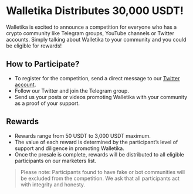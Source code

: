 # Walletika Distributes 30,000 USDT!

Walletika is excited to announce a competition for everyone who has a crypto community like Telegram groups, YouTube channels or Twitter accounts. Simply talking about Walletika to your community and you could be eligible for rewards!

## How to Participate?
- To register for the competition, send a direct message to our [Twitter account](https://twitter.com/WalletikaApp).
- Follow our Twitter and join the Telegram group.
- Send us your posts or videos promoting Walletika with your community as a proof of your support.

## Rewards
- Rewards range from 50 USDT to 3,000 USDT maximum.
- The value of each reward is determined by the participant’s level of support and diligence in promoting Walletika.
- Once the presale is complete, rewards will be distributed to all eligible participants on our marketers list.

> Please note: Participants found to have fake or bot communities will be excluded from the competition. We ask that all participants act with integrity and honesty.